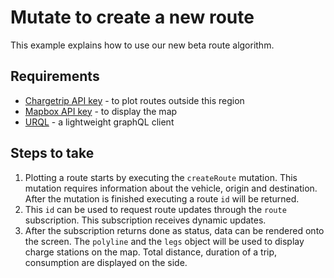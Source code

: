 # Mutate to create a new route

This example explains how to use our new beta route algorithm.

## Requirements

- [Chargetrip API key](https://account.chargetrip.com) - to plot routes outside this region
- [Mapbox API key](https://www.mapbox.com) - to display the map
- [URQL](https://formidable.com/open-source/urql/) - a lightweight graphQL client

## Steps to take

1. Plotting a route starts by executing the `createRoute` mutation. This mutation requires information about the vehicle, origin and destination. After the mutation is finished executing a route `id` will be returned.
2. This `id` can be used to request route updates through the `route` subscription. This subscription receives dynamic updates.
3. After the subscription returns done as status, data can be rendered onto the screen. The `polyline` and the `legs` object will be used to display charge stations on the map. Total distance, duration of a trip, consumption are displayed on the side.
